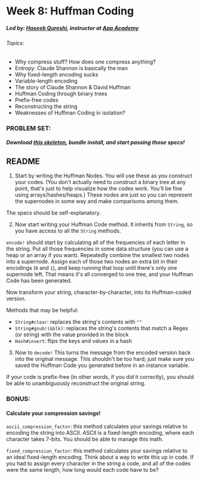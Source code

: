 # Week 8: Huffman Coding
##### Led by: [Haseeb Qureshi](https://github.com/Haseeb-Qureshi/), instructor at [App Academy](http://appacademy.io)

###### Topics:
* Why compress stuff? How does one compress anything?
* Entropy: Claude Shannon is basically the man
* Why fixed-length encoding sucks
* Variable-length encoding
* The story of Claude Shannon & David Huffman
* Huffman Coding through binary trees
* Prefix-free codes
* Reconstructing the string
* Weaknesses of Huffman Coding in isolation?

### PROBLEM SET:

##### Download [this skeleton](lib/week8_huffman_coding/skeleton.zip), bundle install, and start passing those specs!

## README

1. Start by writing the Huffman Nodes. You will use these as you construct your codes. (You don't actually need to construct a binary tree at any point, that's just to help visualize how the codes work. You'll be fine using arrays/hashes/heaps.) These nodes are just so you can represent the supernodes in some way and make comparisons among them.

  The specs should be self-explanatory.

2. Now start writing your Huffman Code method. It inherits from `String`, so you have access to all the `String` methods.

  `encode!` should start by calculating all of the frequencies of each letter in the string. Put all those frequencies in some data structure (you can use a heap or an array if you want). Repeatedly combine the smallest two nodes into a supernode. Assign each of those two nodes an extra bit in their encodings (`0` and `1`), and keep running that loop until there's only one supernode left. That means it's all converged to one tree, and your Huffman Code has been generated.

  Now transform your string, character-by-character, into its Huffman-coded version.

  Methods that may be helpful:
  * `String#clear`: replaces the string's contents with `""`
  * `String#gsub!(&blk)`: replaces the string's contents that match a Regex (or string) with the value provided in the block
  * `Hash#invert`: flips the keys and values in a hash

3. Now to `decode!` This turns the message from the encoded version back into the original message. This shouldn't be too hard; just make sure you saved the Huffman Code you generated before in an instance variable.

  If your code is prefix-free (in other words, if you did it correctly), you should be able to unambiguously reconstruct the original string.


### BONUS:
#### Calculate your compression savings!

`ascii_compression_factor`: this method calculates your savings relative to encoding the string into ASCII. ASCII is a fixed-length encoding, where each character takes 7-bits. You should be able to manage this math.

`fixed_compression_factor`: this method calculates your savings relative to an ideal fixed-length encoding. Think about a way to write this up in code. If you had to assign every character in the string a code, and all of the codes were the same length, how long would each code have to be?
